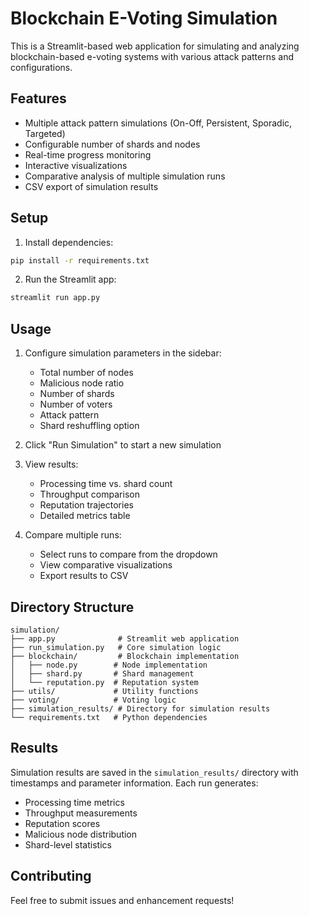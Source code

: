 # Blockchain E-Voting Simulation

This is a Streamlit-based web application for simulating and analyzing blockchain-based e-voting systems with various attack patterns and configurations.

## Features

- Multiple attack pattern simulations (On-Off, Persistent, Sporadic, Targeted)
- Configurable number of shards and nodes
- Real-time progress monitoring
- Interactive visualizations
- Comparative analysis of multiple simulation runs
- CSV export of simulation results

## Setup

1. Install dependencies:
```bash
pip install -r requirements.txt
```

2. Run the Streamlit app:
```bash
streamlit run app.py
```

## Usage

1. Configure simulation parameters in the sidebar:
   - Total number of nodes
   - Malicious node ratio
   - Number of shards
   - Number of voters
   - Attack pattern
   - Shard reshuffling option

2. Click "Run Simulation" to start a new simulation

3. View results:
   - Processing time vs. shard count
   - Throughput comparison
   - Reputation trajectories
   - Detailed metrics table

4. Compare multiple runs:
   - Select runs to compare from the dropdown
   - View comparative visualizations
   - Export results to CSV

## Directory Structure

```
simulation/
├── app.py              # Streamlit web application
├── run_simulation.py   # Core simulation logic
├── blockchain/         # Blockchain implementation
│   ├── node.py        # Node implementation
│   ├── shard.py       # Shard management
│   └── reputation.py  # Reputation system
├── utils/             # Utility functions
├── voting/            # Voting logic
├── simulation_results/ # Directory for simulation results
└── requirements.txt   # Python dependencies
```

## Results

Simulation results are saved in the `simulation_results/` directory with timestamps and parameter information. Each run generates:
- Processing time metrics
- Throughput measurements
- Reputation scores
- Malicious node distribution
- Shard-level statistics

## Contributing

Feel free to submit issues and enhancement requests! 